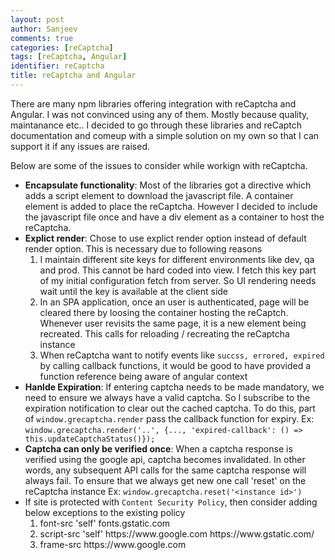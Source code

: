 ```yaml
---
layout: post
author: Sanjeev
comments: true
categories: [reCaptcha]
tags: [reCaptcha, Angular]
identifier: reCaptcha
title: reCaptcha and Angular
---
```

There are many npm libraries offering integration with reCaptcha and Angular. I was not convinced using any of them. Mostly because quality, maintanance etc.. I decided to go through these libraries and reCaptch documentation and comeup with a simple solution on my own so that I can support it if any issues are raised.

Below are some of the issues to consider while workign with reCaptcha.

<ul>
    <li><b>Encapsulate functionality</b>: Most of the libraries got a directive which adds a script element to download the javascript file. A container element is added to place the reCaptcha. However I decided to include the javascript file once and have a div element as a container to host the reCaptcha.</li>
    <li><b>Explict render</b>: Chose to use explict render option instead of default render option. This is necessary due to following reasons
        <ol>
            <li>I maintain different site keys for different environments like dev, qa and prod. This cannot be hard coded into view. I fetch this key part of my initial configuration fetch from server. So UI rendering needs wait until the key is available at the client side</li>
            <li>In an SPA application, once an user is authenticated, page will be cleared there by loosing the container hosting the reCaptch. Whenever user revisits the same page, it is a new element being recreated. This calls for reloading / recreating the reCaptcha instance</li>
            <li>When reCaptcha want to notify events like <code>succss, errored, expired</code> by calling callback functions, it would be good to have provided a function reference being aware of angular context</li>
        </ol>
    </li>
    <li><b>Hanlde Expiration</b>: If entering captcha needs to be made mandatory, we need to ensure we always have a valid captcha. So I subscribe to the expiration notification to clear out the cached captcha. To do this, part of <code>window.grecaptcha.render</code> pass the callback function for expiry. Ex: <code>window.grecaptcha.render('..', {..., 'expired-callback': () => this.updateCaptchaStatus()});</code></li>
    <li><b>Captcha can only be verified once</b>: When a captcha response is verified using the google api, captcha becomes invalidated. In other words, any subsequent API calls for the same captcha response will always fail. To ensure that we always get new one call 'reset' on the reCaptcha instance Ex: <code>window.grecaptcha.reset('&lt;instance id&gt;')</code></li>
    <li>If site is protected with <code>Content Security Policy</code>, then consider adding below exceptions to the existing policy
        <ol>
            <li>font-src 'self' fonts.gstatic.com</li>
            <li>script-src 'self' https://www.google.com https://www.gstatic.com/</li>
            <li>frame-src https://www.google.com</li>
        </ol>
    </li>
</ul>
